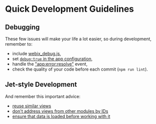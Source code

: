 # Quick Development Guidelines

## Debugging

These few issues will make your life a lot easier, so during development, remember to:

* include [webix\_debug.js](https://blog.webix.com/ui-development-and-debug-with-webix-js/),
* set [`debug:true` in the app configuration](part-ii-webix-jet-in-details/app-config.md#debugging),
* handle the ["app:error:resolve"](part-ii-webix-jet-in-details/inner-events-and-error-handling.md#app-error-resolve) event,
* check the quality of your code before each commit \(`npm run lint`\).

## Jet-style Development

And remember this important advice:

* [reuse similar views](part-ii-webix-jet-in-details/views-and-subviews.md#3-class-views)
* [don't address views from other modules by IDs](part-ii-webix-jet-in-details/view-communication.md)
* [ensure that data is loaded before working with it](part-ii-webix-jet-in-details/asynchronous-views.md)

